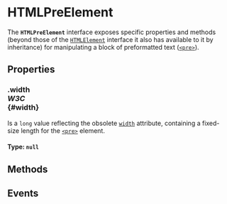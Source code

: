 # HTMLPreElement

<div class='overview'>The <strong><code>HTMLPreElement</code></strong> interface exposes specific properties and methods (beyond those of the <a href="/en-US/docs/Web/API/HTMLElement" title="The HTMLElement interface represents any HTML element. Some elements directly implement this interface, while others implement it via an interface that inherits it."><code>HTMLElement</code></a> interface it also has available to it by inheritance) for manipulating a block of preformatted text (<a href="/en-US/docs/Web/HTML/Element/pre" title="The HTML <pre> element represents preformatted text which is to be presented exactly as written in the HTML file."><code>&lt;pre&gt;</code></a>).</div>

## Properties

### .width <div class="specs"><i>W3C</i></div> {#width}

Is a <code>long</code> value reflecting the obsolete <code><a href="/en-US/docs/Web/HTML/Element/pre#attr-width">width</a></code> attribute, containing a fixed-size length for the <a href="/en-US/docs/Web/HTML/Element/pre" title="The HTML <pre> element represents preformatted text which is to be presented exactly as written in the HTML file."><code>&lt;pre&gt;</code></a> element.

#### **Type**: `null`

## Methods

## Events
